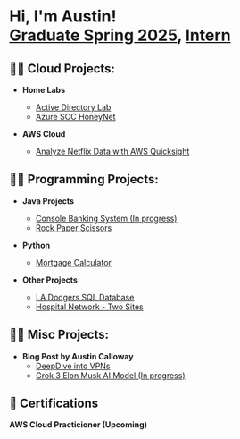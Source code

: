 <h1>Hi, I'm Austin! <br/><a href="https://github.com/AustinCal">Graduate Spring 2025</a>, <a href="https://www.linkedin.com/in/austin-calloway-2b40581bb">Intern</a>

<h2>👨‍💻 Cloud Projects:</h2>

- <b>Home Labs</b>
  - [Active Directory Lab](https://github.com/AustinCal/Active-Directory-Add-Users-via-PowerShell-/blob/main/README.md)
  - [Azure SOC HoneyNet](https://github.com/AustinCal/Azure-SOC-Honeynet)

- <b>AWS Cloud</b>
  - [Analyze Netflix Data with AWS Quicksight](https://github.com/AustinCal/Analyze-Netflix-Data)  

 
 <h2>👨‍💻 Programming Projects:</h2>

- <b>Java Projects</b>
  - [Console Banking System (In progress)]()
  - [Rock Paper Scissors](https://github.com/AustinCal/Rock-Paper-Scissors/blob/main/Java%20Rock%20Paper%20Scissors.java)
 
- <b>Python</b>
  - [Mortgage Calculator](https://github.com/AustinCal/MortgageCalc)

- <b>Other Projects</b>
  - [LA Dodgers SQL Database](https://github.com/AustinCal/LA-Dodgers-SQL-Database)
  - [Hospital Network - Two Sites](https://github.com/AustinCal/Hospital-Network-2-Sites/blob/main/Screenshot%202025-02-22%20103432.png)

<h2>👨‍💻 Misc Projects:</h2>

- <b>Blog Post by Austin Calloway</b>
  - [DeepDive into VPNs](https://github.com/AustinCal/Deep-Dive-into-VPNs)
  - [Grok 3 Elon Musk AI Model (In progress)](https://github.com/AustinCal/Grok-3-Elon-Musk-AI-Model)


<h2>🤳 Certifications</h2>
<b>AWS Cloud Practicioner (Upcoming)</b>
